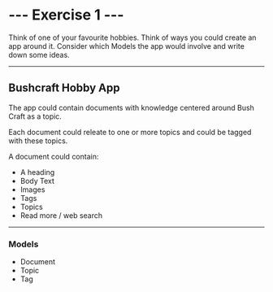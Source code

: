 ﻿# --- Exercise 1 ---
Think of one of your favourite hobbies.
Think of ways you could create an app around it.
Consider which Models the app would involve and write down some ideas.

---

## Bushcraft Hobby App

The app could contain documents with knowledge centered around Bush Craft as a topic.

Each document could releate to one or more topics and could be tagged with these topics.

A document could contain:
* A heading
* Body Text
* Images
* Tags
* Topics
* Read more / web search

---

### Models

* Document
* Topic
* Tag
